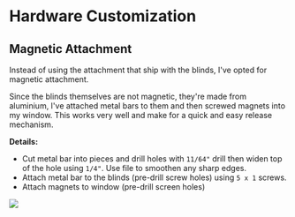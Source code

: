 # Hardware Customization

## Magnetic Attachment

Instead of using the attachment that ship with the blinds, I've opted for magnetic attachment.

Since the blinds themselves are not magnetic, they're made from aluminium, I've attached metal bars to them
and then screwed magnets into my window. This works very well and make for a quick and easy release mechanism.

**Details:** 
- Cut metal bar into pieces and drill holes with `11/64"` drill then widen top of the hole using `1/4"`. Use file to smoothen any sharp edges.
- Attach metal bar to the blinds (pre-drill screw holes) using `5 x 1` screws.
- Attach magnets to window (pre-drill screen holes)

<img src="./images/magnet-install.jpg">
